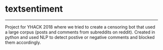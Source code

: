 # textsentiment

---------------------------------

Project for YHACK 2018 where we tried to create a censoring bot that used a large corpus (posts and comments from subreddits on reddit). Created in python and used NLP to detect postive or negative comments and blocked them accordingly.
